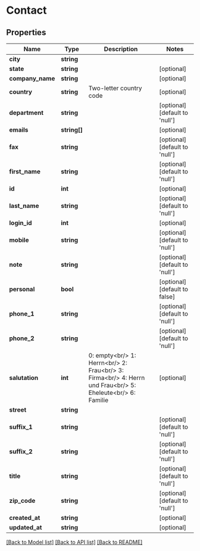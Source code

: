 # Contact

## Properties
Name | Type | Description | Notes
------------ | ------------- | ------------- | -------------
**city** | **string** |  | 
**state** | **string** |  | [optional] 
**company_name** | **string** |  | [optional] 
**country** | **string** | Two-letter country code | [optional] 
**department** | **string** |  | [optional] [default to 'null']
**emails** | **string[]** |  | [optional] 
**fax** | **string** |  | [optional] [default to 'null']
**first_name** | **string** |  | [optional] [default to 'null']
**id** | **int** |  | [optional] 
**last_name** | **string** |  | [optional] [default to 'null']
**login_id** | **int** |  | [optional] 
**mobile** | **string** |  | [optional] [default to 'null']
**note** | **string** |  | [optional] [default to 'null']
**personal** | **bool** |  | [optional] [default to false]
**phone_1** | **string** |  | [optional] [default to 'null']
**phone_2** | **string** |  | [optional] [default to 'null']
**salutation** | **int** | 0: empty&lt;br/&gt; 1: Herrn&lt;br/&gt; 2: Frau&lt;br/&gt; 3: Firma&lt;br/&gt; 4: Herrn und Frau&lt;br/&gt; 5: Eheleute&lt;br/&gt; 6: Familie | [optional] 
**street** | **string** |  | 
**suffix_1** | **string** |  | [optional] [default to 'null']
**suffix_2** | **string** |  | [optional] [default to 'null']
**title** | **string** |  | [optional] [default to 'null']
**zip_code** | **string** |  | [optional] [default to 'null']
**created_at** | **string** |  | [optional] 
**updated_at** | **string** |  | [optional] 

[[Back to Model list]](../../README.md#documentation-for-models) [[Back to API list]](../../README.md#documentation-for-api-endpoints) [[Back to README]](../../README.md)

